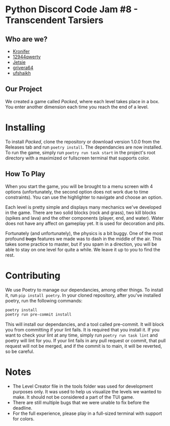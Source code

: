 # Python Discord Code Jam #8 - Transcendent Tarsiers

## Who are we?
 - [Kronifer](https://github.com/Kronifer)
 - [12944qwerty](https://github.com/12944qwerty)
 - [Jetsie](https://github.com/Jetsie)
 - [grivera64](https://github.com/grivera64)
 - [ufshaikh](https://github.com/ufshaikh)

## Our Project

We created a game called _Packed_, where each level takes place in a box. You enter another dimension
each time you reach the end of a level.

# Installing

To install _Packed_, clone the repository or download version 1.0.0 from the Releases tab and run `poetry install`. The dependancies are now
installed. To run the game, simply run `poetry run task start` in the project's root directory with
a maximized or fullscreen terminal that supports color.

## How To Play
When you start the game, you will be brought to a menu screen with 4 options (unfortunately, the second option does not work due to time constraints). You can use the highlighter to navigate and choose an option.

Each level is pretty simple and displays many mechanics we've developed in the game. There are two solid blocks (rock and grass), two kill blocks (spikes and lava) and the other components (player, end, and water). Water does not have any affect on gameplay yet. It is used for decoration and pits.

Fortunately (and unfortunately), the physics is a bit buggy. One of the most profound ~~bugs~~ features we made was to dash in the middle of the air. This takes some practice to master, but if you spam in a direction, you will be able to stay on one level for quite a while. We leave it up to you to find the rest.

# Contributing

We use Poetry to manage our dependancies, among other things. To install it, run `pip install poetry`.
In your cloned repository, after you've installed poetry, run the following commands:
```sh
poetry install
poetry run pre-commit install
```
This will install our dependancies, and a tool called pre-commit. It will block you from committing if your
lint fails. It is required that you install it. If you want to check your lint at any time, simply run `poetry run task lint` and poetry will lint for you.
If your lint fails in any pull request or commit, that pull request will not be merged, and if the commit is to main, it will be reverted, so be careful.

# Notes

 - The Level Creator file in the tools folder was used for development purposes only. It was used to help us visualize the levels we wanted to make. It should not be considered a part of the TUI game.
 - There are still multiple bugs that we were unable to fix before the deadline.
 - For the full experience, please play in a full-sized terminal with support for colors.
